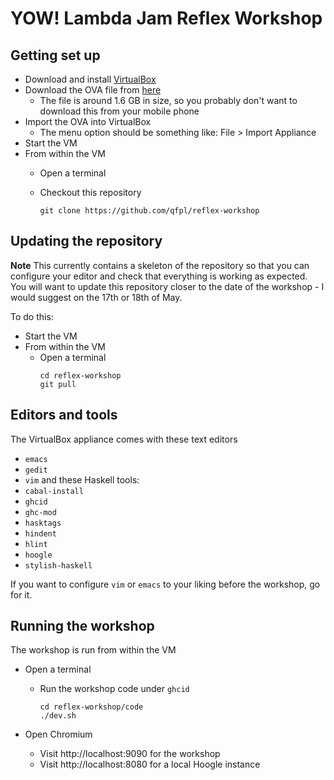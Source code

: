 # YOW! Lambda Jam Reflex Workshop

## Getting set up

- Download and install [VirtualBox](https://www.virtualbox.org/wiki/Downloads)
- Download the OVA file from [here](https://hydra.qfpl.io/job/reflex-workshop/reflex-workshop/reflex-workshop-vm/latest/download/1)
  - The file is around 1.6 GB in size, so you probably don't want to download this from your mobile phone
- Import the OVA into VirtualBox
  - The menu option should be something like: File > Import Appliance
- Start the VM
- From within the VM
  - Open a terminal
  - Checkout this repository

    ```
    git clone https://github.com/qfpl/reflex-workshop
    ```

## Updating the repository

**Note** This currently contains a skeleton of the repository so that you can configure your editor and check that everything is working as expected.  You will want to update this repository closer to the date of the workshop - I would suggest on the 17th or 18th of May.

To do this:

- Start the VM
- From within the VM
  - Open a terminal
    ```
    cd reflex-workshop
    git pull
    ```

## Editors and tools

The VirtualBox appliance comes with these text editors
  - `emacs`
  - `gedit` 
  - `vim`
and these Haskell tools:
  - `cabal-install`
  - `ghcid`
  - `ghc-mod`
  - `hasktags`
  - `hindent`
  - `hlint`
  - `hoogle`
  - `stylish-haskell`

If you want to configure `vim` or `emacs` to your liking before the workshop, go for it.

## Running the workshop 

The workshop is run from within the VM

- Open a terminal
  - Run the workshop code under `ghcid`
    ```
    cd reflex-workshop/code
    ./dev.sh
    ```

- Open Chromium 
  - Visit http://localhost:9090 for the workshop
  - Visit http://localhost:8080 for a local Hoogle instance
